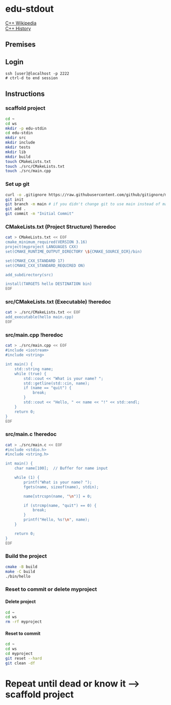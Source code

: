 # edu-stdout

[C++ Wikipedia](https://en.wikipedia.org/wiki/C%2B%2B)  
[C++ History](https://en.cppreference.com/w/cpp/language/history)

## Premises

## Login

```
ssh [user]@localhost -p 2222
# ctrl-d to end session
```

## Instructions

### scaffold project

```bash
cd ~
cd ws
mkdir -p edu-stdin
cd edu-stdin
mkdir src
mkdir include
mkdir tests
mkdir lib
mkdir build
touch CMakeLists.txt
touch ./src/CMakeLists.txt
touch ./src/main.cpp
```

### Set up git

```bash
curl -o .gitignore https://raw.githubusercontent.com/github/gitignore/main/C%2B%2B.gitignore
git init
git branch -m main # if you didn't change git to use main instead of maste
git add .
git commit -m "Initial Commit"
```

### CMakeLists.txt (Project Structure) !heredoc

```bash
cat > CMakeLists.txt << EOF
cmake_minimum_required(VERSION 3.16)
project(myproject LANGUAGES CXX)
set(CMAKE_RUNTIME_OUTPUT_DIRECTORY \${CMAKE_SOURCE_DIR}/bin)

set(CMAKE_CXX_STANDARD 17)
set(CMAKE_CXX_STANDARD_REQUIRED ON)

add_subdirectory(src)

install(TARGETS hello DESTINATION bin)
EOF
```

### src/CMakeLists.txt (Executable) !heredoc

```bash
cat > ./src/CMakeLists.txt << EOF
add_executable(hello main.cpp)
EOF
```

### src/main.cpp !heredoc

```bash
cat > ./src/main.cpp << EOF
#include <iostream>
#include <string>

int main() {
    std::string name;
    while (true) {
        std::cout << "What is your name? ";
        std::getline(std::cin, name);
        if (name == "quit") {
            break;
        }
        std::cout << "Hello, " << name << "!" << std::endl;
    }
    return 0;
}
EOF
```

### src/main.c !heredoc

```bash
cat > ./src/main.c << EOF
#include <stdio.h>
#include <string.h>

int main() {
    char name[100];  // Buffer for name input

    while (1) {
        printf("What is your name? ");
        fgets(name, sizeof(name), stdin);

        name[strcspn(name, "\n")] = 0;

        if (strcmp(name, "quit") == 0) {
            break;
        }
        printf("Hello, %s!\n", name);
    }

    return 0;
}
EOF
```

### Build the project

```bash
cmake -B build
make -C build
./bin/hello
```

### Reset to commit or delete myproject

#### Delete project
```bash
cd ~
cd ws
rm -rf myproject
```

#### Reset to commit
```bash
cd ~
cd ws
cd myproject
git reset --hard
git clean -df
```

# Repeat until dead or know it --> scaffold project
